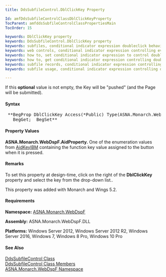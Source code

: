 ```yaml
---
title: DdsSubfileControl.DblClickKey Property

Id: amfDdsSubfileControlClassDblClickKeyProperty
TocParent: amfddsSubfileControlClassPropertiesMain
TocOrder: 15

keywords: DblClickKey property
keywords: DdsSubfileControl.DblClickKey property
keywords: subfiles, conditional indicator expression doubleclick behavior
keywords: web controls, conditional indicator expression controlling event on doubleclick
keywords: how to, set conditional indicator expression to control doubleclick event
keywords: how to, get conditional indicator expression controlling doublclick key
keywords: subfile records, conditional indicator expression controlling doubleclick key
keywords: subfile usage, conditional indicator expression controlling doubleclick key

---
```


If this **optional** value is not empty, the Key will be "pushed" (and the Page will be submitted). 

#### Syntax
<pre class="prettyprint"> **BegProp DblClickKey Access(*Public) Type(ASNA.Monarch.WebDspF.AidProperty)
   BegGet;  BegSet** </pre>

#### Property Values
**ASNA.Monarch.WebDspF.AidProperty.** One of the enumeration values from [ AidKeyIBM](amfAidKeyIBMEnumeration.html) containing the function key value assigned to the button when it is pressed.

#### Remarks
To set this property at design-time, click on the right of the **DblClickKey** property and select the key from the drop-down list.. 

This property was added with Monarch and Wings 5.2.<br />

#### Requirements
**Namespace:** [ASNA.Monarch.WebDspF](amfWebDspFNamespace.html)

**Assembly:** ASNA.Monarch.WebDspF.DLL

**Platforms:** Windows Server 2012, Windows Server 2012 R2, Windows Server 2016, Windows 7, Windows 8 Pro, Windows 10 Pro

#### See Also
[ DdsSubfileControl Class](amfddsSubfileControlClass.html) <br /> [ DdsSubfileControl Class Members](amfddsSubfileControlClassMembers.html) <br /> [ ASNA.Monarch.WebDspF Namespace](amfWebDspFNamespace.html) 
